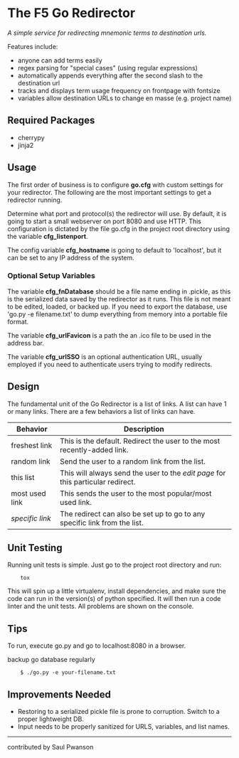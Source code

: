
# The F5 Go Redirector

*A simple service for redirecting mnemonic terms to destination urls.*

Features include:

  - anyone can add terms easily
  - regex parsing for "special cases" (using regular expressions)
  - automatically appends everything after the second slash to the destination url
  - tracks and displays term usage frequency on frontpage with fontsize
  - variables allow destination URLs to change en masse (e.g. project name)

## Required Packages

  - cherrypy
  - jinja2

## Usage

The first order of business is to configure **go.cfg** with custom settings for your redirector. The following are the most important settings to get a redirector running.

Determine what port and protocol(s) the redirector will use. By default, it is going to start a small webserver on port 8080 and use HTTP. This configuration is dictated by the file go.cfg in the project root directory using the variable
**cfg_listenport**.

The config variable **cfg_hostname** is going to default to 'localhost', but it can be set to any IP address of the system.

### Optional Setup Variables
The variable **cfg_fnDatabase** should be a file name ending in .pickle, as this is the serialized data saved by the redirector as it runs. This file is not meant to be edited, loaded, or backed up. If you need to export the database, use 'go.py -e filename.txt' to dump everything from memory into a portable file format.

The variable **cfg_urlFavicon** is a path the an .ico file to be used in the address bar.

The variable **cfg_urlSSO** is an optional authentication URL, usually employed if you need to authenticate users trying to modify redirects.

## Design
The fundamental unit of the Go Redirector is a list of links. A list can have 1 or many links. There are a few behaviors a list of links can have.

Behavior  | Description
------------- | -------------
freshest link  | This is the default. Redirect the user to the most recently-added link.
random link  | Send the user to a random link from the list.
this list | This will always send the user to the *edit page* for this particular redirect.
most used link | This sends the user to the most popular/most used link.
*specific link* | The redirect can also be set up to go to any specific link from the list.


## Unit Testing

Running unit tests is simple. Just go to the project root directory and run:

		tox

This will spin up a little virtualenv, install dependencies, and make sure the code can run in the version(s) of python specified. It will then run a code linter and the unit tests. All problems are shown on the console.

## Tips

To run, execute go.py and go to localhost:8080 in a browser.

backup go database regularly

        $ ./go.py -e your-filename.txt

## Improvements Needed

  - Restoring to a serialized pickle file is prone to corruption. Switch to a proper lightweight DB.
  - Input needs to be properly sanitized for URLS, variables, and list names.

---
contributed by Saul Pwanson

